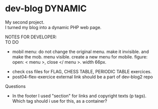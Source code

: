 # dev-blog DYNAMIC
My second project. <br>
I turned my blog into a dynamic PHP web page.



NOTES FOR DEVELOPER: <br>
TO DO
- mobil menu: do not change the original menu. make it invisible. and make the mob. menu visible. create a new menu for mobile.  figure: open: < menu >, close </ menu >. width 66px.
  
<!-- - KAPATMA TRUGERI MENU ICINDE OLSUN
MEENU ACILINCA ACMA TRIGERI GORUNMEZ OLSUN : ADD CLASS DISPLAY NONE -->

- check css files for FLAG, CHESS TABLE, PERIODIC TABLE exercices. 
- post04-flex-exercice external link should be a part of dev-blog2 repo


Questions
- In the footer I used "section" for links and copyright texts (p tags).
 Which tag should i use for this, as a container?

